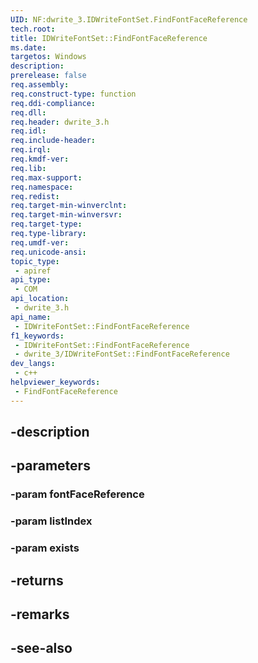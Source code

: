 ```yaml
---
UID: NF:dwrite_3.IDWriteFontSet.FindFontFaceReference
tech.root: 
title: IDWriteFontSet::FindFontFaceReference
ms.date: 
targetos: Windows
description: 
prerelease: false
req.assembly: 
req.construct-type: function
req.ddi-compliance: 
req.dll: 
req.header: dwrite_3.h
req.idl: 
req.include-header: 
req.irql: 
req.kmdf-ver: 
req.lib: 
req.max-support: 
req.namespace: 
req.redist: 
req.target-min-winverclnt: 
req.target-min-winversvr: 
req.target-type: 
req.type-library: 
req.umdf-ver: 
req.unicode-ansi: 
topic_type:
 - apiref
api_type:
 - COM
api_location:
 - dwrite_3.h
api_name:
 - IDWriteFontSet::FindFontFaceReference
f1_keywords:
 - IDWriteFontSet::FindFontFaceReference
 - dwrite_3/IDWriteFontSet::FindFontFaceReference
dev_langs:
 - c++
helpviewer_keywords:
 - FindFontFaceReference
---
```


## -description

## -parameters

### -param fontFaceReference

### -param listIndex

### -param exists

## -returns

## -remarks

## -see-also

